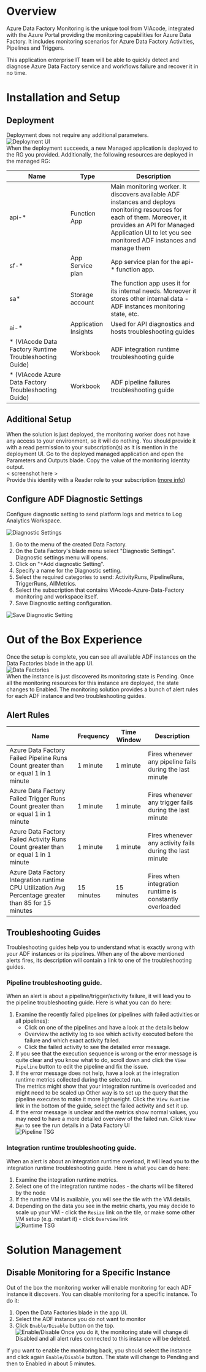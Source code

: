 # Overview
Azure Data Factory Monitoring is the unique tool from VIAcode, integrated with the Azure Portal providing the monitoring capabilities for Azure Data Factory. It includes monitoring scenarios for Azure Data Factory Activities, Pipelines and Triggers. 

This application enterprise IT team will be able to quickly detect and diagnose Azure Data Factory service and workflows failure and recover it in no time. 
# Installation and Setup
## Deployment
Deployment does not require any additional parameters.  
![Deployment UI](Artifacts/deploymentUI.PNG)  
When the deployment succeeds, a new Managed application is deployed to the RG you provided.
Additionally, the following resources are deployed in the managed RG:


| Name                                                   | Type                 | Description                                                                                                                                                                                                                     |
|--------------------------------------------------------|----------------------|---------------------------------------------------------------------------------------------------------------------------------------------------------------------------------------------------------------------------------|
| api-*                                                  | Function App         | Main monitoring worker. It discovers available ADF instances and deploys monitoring resources for each of them. Moreover, it provides an API for Managed Application UI to let you see monitored ADF instances and manage them |
| sf-*                                                   | App Service plan     | App service plan for the api-* function app.                                                                                                                                                                                    |
| sa*                                                    | Storage account      | The function app uses it for its internal needs. Moreover it stores other internal data - ADF instances monitoring state, etc.                                                                                                  |
| ai-*                                                   | Application Insights | Used for API diagnostics and hosts troubleshooting guides                                                                                                                                                                       |
| * (VIAcode Data Factory Runtime Troubleshooting Guide) | Workbook             | ADF integration runtime troubleshooting guide                                                                                                                                                                                   |
| * (VIAcode Azure Data Factory Troubleshooting Guide)   | Workbook             | ADF pipeline failures troubleshooting guide                                                                                                                                                                                     |
## Additional Setup
When the solution is just deployed, the monitoring worker does not have any access to your environment, so it will do nothing. You should provide it with a read permission to your subscription(s) as it is mention in the deployment UI.
Go to the deployed managed application and open the Parameters and Outputs blade. Copy the value of the monitoring Identity output.  
< screenshot here >  
Provide this identity with a Reader role to your subscription ([more info](https://docs.microsoft.com/en-us/azure/active-directory/managed-identities-azure-resources/howto-assign-access-portal))

## Configure ADF Diagnostic Settings
Configure diagnostic setting to send platform logs and metrics to Log Analytics Workspace.

![Diagnostic Settings](Artifacts/DiagnosticSettings.PNG)
1. Go to the menu of the created Data Factory.
2. On the Data Factory's blade menu select "Diagnostic Settings". Diagnostic settings menu will opens.
3. Click on "+Add diagnostic Setting".
4. Specify a name for the Diagnostic setting. 
5. Select the required categories to send: ActivityRuns, PipelineRuns, TriggerRuns, AllMetrics.
6. Select the subscription that contains VIAcode-Azure-Data-Factory monitoring and workspace itself.
7. Save Diagnostic setting configuration.

![Save Diagnostic Setting](Artifacts/SaveDiagnosticSetting.PNG)

# Out of the Box Experience
Once the setup is complete, you can see all available ADF instances on the Data Factories blade in the app UI.  
![Data Factories](Artifacts/DataFactories.PNG)  
When the instance is just discovered its monitoring state is Pending. Once all the monitoring resources for this instance are deployed, the state changes to Enabled.
The monitoring solution provides a bunch of alert rules for each ADF instance and two troubleshooting guides.
## Alert Rules
| Name                                                                                                 | Frequency  | Time Window | Description                                              |
|------------------------------------------------------------------------------------------------------|------------|-------------|----------------------------------------------------------|
| Azure Data Factory Failed Pipeline Runs Count greater than or equal 1 in 1 minute                    | 1 minute   | 1 minute    | Fires whenever any pipeline fails during the last minute |
| Azure Data Factory Failed Trigger Runs Count greater than or equal 1 in 1 minute                     | 1 minute   | 1 minute    | Fires whenever any trigger fails during the last minute  |
| Azure Data Factory Failed Activity Runs Count greater than or equal 1 in 1 minute                    | 1 minute   | 1 minute    | Fires whenever any activity fails during the last minute |
| Azure Data Factory Integration runtime CPU Utilization Avg Percentage greater than 85 for 15 minutes | 15 minutes | 15 minutes  | Fires when integration runtime is constantly overloaded  |
## Troubleshooting Guides
Troubleshooting guides help you to understand what is exactly wrong with your ADF instances or its pipelines. When any of the above mentioned alerts fires, its description will contain a link to one of the troubleshooting guides.
### Pipeline troubleshooting guide.
When an alert is about a pipeline/trigger/activity failure, it will lead you to the pipeline troubleshooting guide. Here is what you can do here:
1. Examine the recently failed pipelines (or pipelines with failed activities or all pipelines):
    * Click on one of the pipelines and have a look at the details below
    * Overview the activity log to see which activity executed before the failure and which exact activity failed.
    * Click the failed activity to see the detailed error message.
2. If you see that the execution sequence is wrong or the error message is quite clear and you know what to do, scroll down and click the `View Pipeline` button to edit the pipeline and fix the issue.
3. If the error message does not help, have a look at the integration runtime metrics collected during the selected run.  
   The metrics might show that your integration runtime is overloaded and might need to be scaled up
   Other way is to set up the query that the pipeline executes to make it more lightweight. Click the `View Runtime` link in the bottom of the guide, select the failed activity and set it up.
4. If the error message is unclear and the metrics show normal values, you may need to have a more detailed overview of the failed run. Click `View Run` to see the run details in a Data Factory UI  
![Pipeline TSG](Artifacts/PipelineTSG.PNG)
### Integration runtime troubleshooting guide.
When an alert is about an integration runtime overload, it will lead you to the integration runtime troubleshooting guide. Here is what you can do here:
1. Examine the integration runtime metrics.
2. Select one of the integration runtime nodes - the charts will be filtered by the node
3. If the runtime VM is available, you will see the tile with the VM details.
4. Depending on the data you see in the metric charts, you may decide to scale up your VM - click the `Resize` link on the tile, or make some other VM setup (e.g. restart it) - click `Overview` link  
![Runtime TSG](Artifacts/RuntimeTSG.PNG)
# Solution Management
## Disable Monitoring for a Specific Instance
Out of the box the monitoring worker will enable monitoring for each ADF instance it discovers. You can disable monitoring for a specific instance. To do it:
1. Open the Data Factories blade in the app UI. 
2. Select the ADF instance you do not want to monitor
3. Click `Enable/Disable` button on the top.  
![Enable/Disable](Artifacts/EnableDisable.PNG) 
Once you do it, the monitoring state will change di Disabled and all alert rules connected to this instance will be deleted.

If you want to enable the monitoring back, you should select the instance and click again `Enable/Disable` button. The state will change to Pending and then to Enabled in about 5 minutes.
